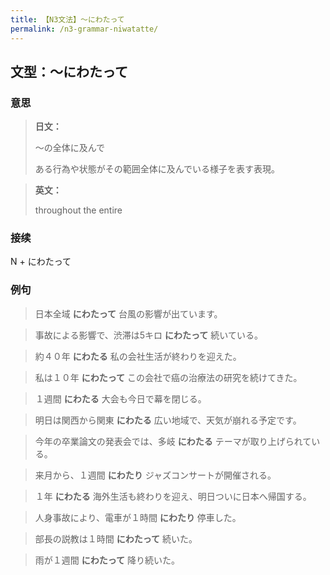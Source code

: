 ```yaml
---
title: 【N3文法】〜にわたって
permalink: /n3-grammar-niwatatte/
---
```


## 文型：〜にわたって

### 意思

> **日文：**
> 
> 〜の全体に及んで
> 
> ある行為や状態がその範囲全体に及んでいる様子を表す表現。


> **英文：**
> 
> throughout the entire


### 接续

N + にわたって

### 例句

> 日本全域 **にわたって** 台風の影響が出ています。

> 事故による影響で、渋滞は5キロ **にわたって** 続いている。

> 約４０年 **にわたる** 私の会社生活が終わりを迎えた。

> 私は１０年 **にわたって** この会社で癌の治療法の研究を続けてきた。

> １週間 **にわたる** 大会も今日で幕を閉じる。

> 明日は関西から関東 **にわたる** 広い地域で、天気が崩れる予定です。

> 今年の卒業論文の発表会では、多岐 **にわたる** テーマが取り上げられている。

> 来月から、１週間 **にわたり** ジャズコンサートが開催される。

> １年 **にわたる** 海外生活も終わりを迎え、明日ついに日本へ帰国する。

> 人身事故により、電車が１時間 **にわたり** 停車した。

> 部長の説教は１時間 **にわたって** 続いた。

> 雨が１週間 **にわたって** 降り続いた。

